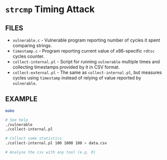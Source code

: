 # `strcmp` Timing Attack

## FILES

* `vulnerable.c` - Vulnerable program reporting number of cycles it spent
    comparing strings.
* `timestamp.c` - Program reporting current value of x86-specific `rdtsc`
    cycles counter.
* `collect-internal.pl` - Script for running `vulnerable` multiple times and
    collecting timestamps provided by it in CSV format.
* `collect-external.pl` - The same as `collect-internal.pl`, but measures
    cycles using `timestamp` instead of relying of value reported by `vulnerable`.

## EXAMPLE

```sh
make

# See help
./vulnerable
./collect-internal.pl

# Collect some statistics
./collect-internal.pl 100 1000 100 > data.csv

# Analyse the csv with any tool (e.g. R)
```
